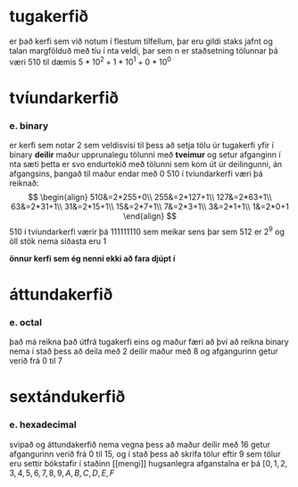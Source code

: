 # tugakerfið
er það kerfi sem við notum í flestum tilfellum, þar eru gildi staks jafnt og talan  margfölduð með tíu í nta veldi, þar sem n er staðsetning tölunnar 
þá væri 510 til dæmis $5*10^2+1*10^1+0*10^0$

# tvíundarkerfið
### e. binary
er kerfi sem notar 2 sem veldisvísi 
til þess að setja tölu úr tugakerfi yfir í binary **deilir** maður upprunalegu tölunni með **tveimur** og setur afganginn í nta sæti
þetta er svo endurtekið með tölunni sem kom út úr deilingunni, án afgangsins, þangað til maður endar með 0
510 í tvíundarkerfi væri þá reiknað:
$$
\begin{align}
	510&=2*255+0\\
	255&=2*127+1\\
	127&=2*63+1\\
	63&=2*31+1\\
	31&=2*15+1\\
	15&=2*7+1\\
	7&=2*3+1\\
	3&=2*1+1\\
	1&=2*0+1
\end{align}
$$
510 í tvíundarkerfi værir þá $111111110$ sem meikar sens þar sem 512 er $2^9$ og öll stök nema síðasta eru 1

**önnur kerfi sem ég nenni ekki að fara djúpt í**

# áttundakerfið
### e. octal
það má reikna það útfrá tugakerfi eins og maður færi að því að reikna binary nema í stað þess að deila með 2 deilir maður með 8 og afgangurinn getur verið frá 0 til 7

# sextándukerfið
### e. hexadecimal
svipað og áttundakerfið nema vegna þess að maður deilir með 16 getur afgangurinn verið frá 0 til 15, og í stað þess að skrifa tölur eftir 9 sem tölur eru settir bókstafir í staðinn
[[mengi]] hugsanlegra afganstalna er þá $[0,1,2,3,4,5,6,7,8,9,A,B,C,D,E,F$

